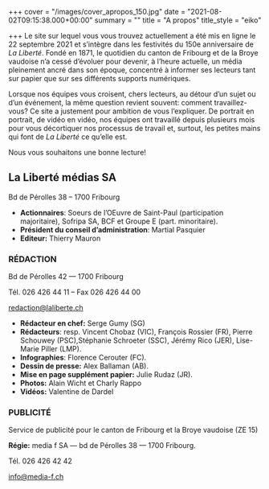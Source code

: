 +++
cover = "/images/cover_apropos_150.jpg"
date = "2021-08-02T09:15:38.000+00:00"
summary = ""
title = "A propos"
title_style = "eiko"

+++
Le site sur lequel vous vous trouvez actuellement a été mis en ligne le 22 septembre 2021 et s’intègre dans les festivités du 150e anniversaire de _La Liberté_. Fondé en 1871, le quotidien du canton de Fribourg et de la Broye vaudoise n’a cessé d’évoluer pour devenir, à l’heure actuelle, un média pleinement ancré dans son époque, concentré à informer ses lecteurs tant sur papier que sur ses différents supports numériques.

Lorsque nos équipes vous croisent, chers lecteurs, au détour d’un sujet ou d’un événement, la même question revient souvent: comment travaillez-vous? Ce site a justement pour ambition de vous l’expliquer. De portrait en portrait, de vidéo en vidéo, nos équipes ont travaillé depuis plusieurs mois pour vous décortiquer nos processus de travail et, surtout, les petites mains qui font de _La Liberté_ ce qu’elle est.

Nous vous souhaitons une bonne lecture!

## La Liberté médias SA

Bd de Pérolles 38 – 1700 Fribourg

* **Actionnaires**: Soeurs de l’OEuvre de Saint-Paul (participation majoritaire), Sofripa SA, BCF et Groupe E (part. minoritaire).
* **Président du conseil d’administration**: Martial Pasquier
* **Editeur:** Thierry Mauron

### RÉDACTION

Bd de Pérolles 42 — 1700 Fribourg

Tél. 026 426 44 11 – Fax 026 426 44 00

[redaction@laliberte.ch](mailto:redaction@laliberte.ch)

* **Rédacteur en chef:** Serge Gumy (SG)
* **Rédacteurs**: resp. Vincent Chobaz (VIC), François Rossier (FR), Pierre Schouwey (PSC),Stéphanie Schroeter (SSC), Jérémy Rico (JER), Lise-Marie Piller (LMP).
* **Infographies**: Florence Cerouter (FC).
* **Dessin de presse:** Alex Ballaman (AB).
* **Mise en page supplément papier:** Julie Rudaz (JR).
* **Photos:** Alain Wicht et Charly Rappo
* **Vidéos:** Valentine de Dardel

### PUBLICITÉ

Service de publicité pour le canton de Fribourg et la Broye vaudoise (ZE 15)

**Régie:** media f SA — bd de Pérolles 38 — 1700 Fribourg.

Tél. 026 426 42 42

[info@media-f.ch](mailto:info@media-f.ch)